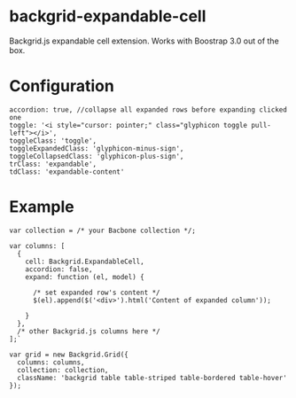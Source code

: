 backgrid-expandable-cell
========================

Backgrid.js expandable cell extension. Works with Boostrap 3.0 out of the box.

# Configuration

```
accordion: true, //collapse all expanded rows before expanding clicked one
toggle: '<i style="cursor: pointer;" class="glyphicon toggle pull-left"></i>',
toggleClass: 'toggle',
toggleExpandedClass: 'glyphicon-minus-sign',
toggleCollapsedClass: 'glyphicon-plus-sign',
trClass: 'expandable',
tdClass: 'expandable-content'
```

# Example

```
var collection = /* your Bacbone collection */;

var columns: [
  {
    cell: Backgrid.ExpandableCell,
    accordion: false,
    expand: function (el, model) {
    
      /* set expanded row's content */
      $(el).append($('<div>').html('Content of expanded column'));
      
    }
  },
  /* other Backgrid.js columns here */
];`

var grid = new Backgrid.Grid({
  columns: columns,
  collection: collection,
  className: 'backgrid table table-striped table-bordered table-hover'
});
```
